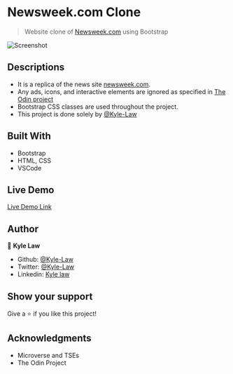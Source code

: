 # Newsweek.com Clone

> Website clone of [Newsweek.com](http://newsweek.com/) using Bootstrap

![Screenshot](https://user-images.githubusercontent.com/55923773/73610463-74bb2980-4612-11ea-975f-f3dbe25d307e.png)

## Descriptions
- It is a replica of the news site [newsweek.com](https://www.newsweek.com/). 
- Any ads, icons, and interactive elements are ignored as specified in [The Odin project](https://www.theodinproject.com/courses/html5-and-css3/lessons/using-bootstrap)
- Bootstrap CSS classes are used throughout the project. 
- This project is done solely by [@Kyle-Law](https://github.com/Kyle-Law)

## Built With
- Bootstrap
- HTML, CSS
- VSCode

## Live Demo

[Live Demo Link](https://rawcdn.githack.com/Kyle-Law/newsweek-clone/eef966c477b086258307e0e0713ccde9b5a84516/index.html)

## Author

👤 **Kyle Law**

- Github: [@Kyle-Law](https://github.com/Kyle-Law)
- Twitter: [@Kyle-Law](https://twitter.com/ZhunKhing)
- Linkedin: [Kyle law](https://www.linkedin.com/in/kyle-lawzhunkhing/)

## Show your support

Give a ⭐️ if you like this project!

## Acknowledgments

- Microverse and TSEs
- The Odin Project
